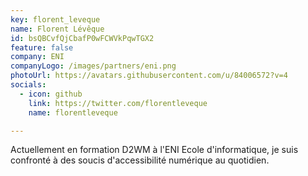 ```yaml
---
key: florent_leveque
name: Florent Lévêque
id: bsQBCvfQjCbafP0wFCWVkPqwTGX2
feature: false
company: ENI
companyLogo: /images/partners/eni.png
photoUrl: https://avatars.githubusercontent.com/u/84006572?v=4
socials:
  - icon: github
    link: https://twitter.com/florentleveque
    name: florentleveque

---
```


Actuellement en formation D2WM à l'ENI Ecole d'informatique, je suis confronté à des soucis d'accessibilité numérique au quotidien.